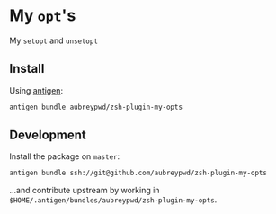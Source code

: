 # My `opt`'s

My `setopt` and `unsetopt`


## Install

Using [antigen](https://github.com/zsh-users/antigen):

```bash
antigen bundle aubreypwd/zsh-plugin-my-opts
```

## Development

Install the package on `master`:

```bash
antigen bundle ssh://git@github.com/aubreypwd/zsh-plugin-my-opts
```

...and contribute upstream by working in `$HOME/.antigen/bundles/aubreypwd/zsh-plugin-my-opts`.
